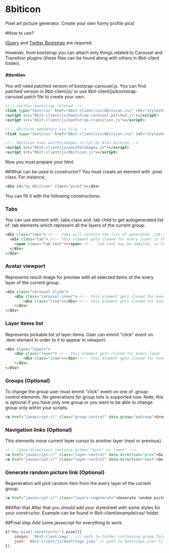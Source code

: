 8biticon
========

Pixel art picture generator. Create your own funny profile pics!

#How to use?

<a href="http://jquery.com/">jQuery</a> and <a href="http://twitter.github.com/bootstrap/index.html">Twitter Bootstrap</a> are required.

However, from bootstrap you can attach only things related to Carousel and Transition plugins (these files can be found along with others in 8bit-client folder).

#### Attention
You will need patched version of bootsrap-carousel.js.
You can find patched version in 8bit-client/js/ or use 8bit-client/js/bootstrap-carousel.patch file to create your own.

```html
<!-- twitter bootstrap related -->
<link type="text/css" href="8bit-client/css/8biticon.css" rel="stylesheet" />
<script src="8bit-client/js/bootstrap-carousel.patched.js"></script>
<script src="8bit-client/js/bootstrap-transition.js"></script>
```

```html
<!-- 8biticon mandatory css file -->
<link type="text/css" href="8bit-client/css/8biticon.css" rel="stylesheet" />

<!-- 8biticon uses waitForImages script by Alex Dickson -->
<script src="8bit-client/js/waitForImages.js"></script>
<script src="8bit-client/js/8biticon.js"></script>
```

Now you must prepare your html.

##What can be used in constructor?
You must create an element with .pixel class. For instance,
```html
<div id="my_8biticon" class="pixel"></div>
```

You can fill it with the following constructions:

### Tabs
You can use element with .tabs class and .tab child to get autogenerated list of .tab elements which represent all the layers of the current group.
```html
<div class="tabs"> <!-- .tabs will contain the list of generated .tab elements -->
  <div class="tab"> <!-- this element gets cloned for every layer in the group -->
    <span class="tab-text"></span> <!-- .tab-text may be ommited, in that case layer name will be written directly to .tab -->
  </div>
</div>
```

### Avatar viewport
Represents result image for preview with all selected items of the every layer of the current group.
```html
<div class="carousel slide">
	<div class="carousel-inner"> <!-- this element gets cloned for every layer in the group -->
		<div class="item"></div> <!-- this element gets cloned for every item in the layer; note, that img element is appended to this element -->
	</div>
</div>
```

### Layer items list
Represents pickable list of layer items. User can emmit "click" event on .item element in order to it to appear in viewport.
```html
<div class="layers">
	<div class="layer"> <!-- this element gets cloned for every layer in the group -->
		<div class="item"></div> <!-- this element gets cloned for every item in the layer; note, that img element is appended to this element -->
	</div>
</div>
```

### Groups (Optional)
To change the group user must emmit "click" event on one of .group-control elements.
No generations for group lists is supported now. Note, this is optional if you have only one group or you want to be able to change group only within your scripts.
```html
<a href="javascript://" class="group-control" data-group="myGroup">Group Name</a> <!-- [data-group] contains the name of any group
```

### Navigation links (Optional)
This elements move current leyer cursor to another layer (next or previous).
```html
<!-- [data-direction] contains either "prev" or "next" -->
<a href="javascript://" class="layer-control" data-direction="prev">Go back</a> 
<a href="javascript://" class="layer-control" data-direction="next">Go ahead</a>
```

### Generate random picture link (Optional)
Regeneration will pick random item from the every layer of the current group.
```html
<a href="javascript://" class="layers-regenerate">Generate random picture</a>
```

##After that
After that you should add your stylesheet with some styles for your constructor. Example can be found in 8bit-client/example/css/ folder.

##Final step
Add some javascript for everything to work.

```js
$("#my-pixel-constructor").pixel({
	images: '8bit-clent/img/', /// path to folder containing group folders with images
	json: '8bit-client/js/8settings.json' // path to 8settings.json file
});
```

